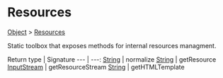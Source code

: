 
# Resources

[Object]() > [Resources](nullfr/faylixe/googlecodejam/client/common/Resources.md)


<p>Static toolbox that exposes methods for internal resources managment.</p>

Return type | Signature
--- | ---:
[String]() | normalize
[String]() | getResource
[InputStream]() | getResourceStream
[String]() | getHTMLTemplate

